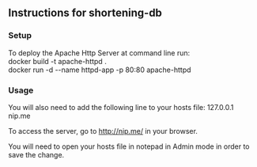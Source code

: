 ## Instructions for shortening-db

### Setup

To deploy the Apache Http Server at command line run:  
docker build -t apache-httpd .  
docker run -d --name httpd-app -p 80:80 apache-httpd

### Usage
You will also need to add the following line to your hosts file:
127.0.0.1       nip.me

To access the server, go to http://nip.me/ in your browser.

You will need to open your hosts file in notepad in Admin mode in order to save the change.